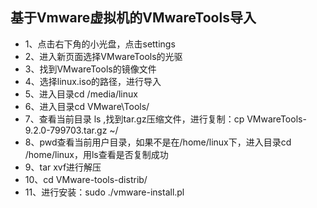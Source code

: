 ## 基于Vmware虚拟机的VMwareTools导入

* 1、点击右下角的小光盘，点击settings
* 2、进入新页面选择VMwareTools的光驱
* 3、找到VMwareTools的镜像文件
* 4、选择linux.iso的路径，进行导入
* 5、进入目录cd /media/linux
* 6、进入目录cd VMware\Tools/
* 7、查看当前目录 ls ,找到tar.gz压缩文件，进行复制：cp VMwareTools-9.2.0-799703.tar.gz ~/
* 8、pwd查看当前用户目录，如果不是在/home/linux下，进入目录cd /home/linux，用ls查看是否复制成功
* 9、tar xvf进行解压
* 10、cd VMware-tools-distrib/
* 11、进行安装：sudo ./vmware-install.pl
